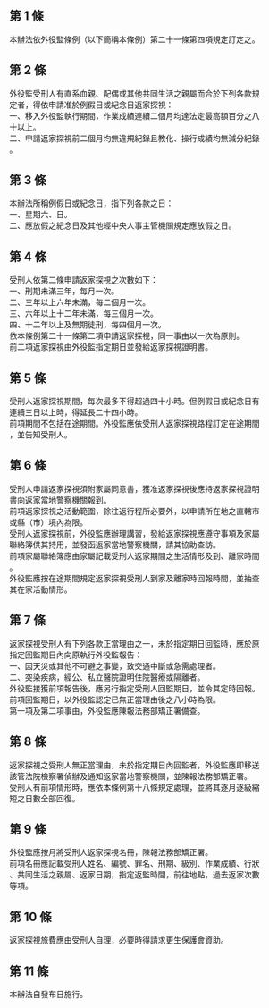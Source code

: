 第 1 條
-------
本辦法依外役監條例（以下簡稱本條例）第二十一條第四項規定訂定之。

第 2 條
-------
外役監受刑人有直系血親、配偶或其他共同生活之親屬而合於下列各款規  
定者，得依申請准於例假日或紀念日返家探視：  
一、移入外役監執行期間，作業成績連續二個月均達法定最高額百分之八  
    十以上。  
二、申請返家探視前二個月均無違規紀錄且教化、操行成績均無減分紀錄  
    。

第 3 條
-------
本辦法所稱例假日或紀念日，指下列各款之日：  
一、星期六、日。  
二、應放假之紀念日及其他經中央人事主管機關規定應放假之日。

第 4 條
-------
受刑人依第二條申請返家探視之次數如下：  
一、刑期未滿三年，每月一次。  
二、三年以上六年未滿，每二個月一次。  
三、六年以上十二年未滿，每三個月一次。  
四、十二年以上及無期徒刑，每四個月一次。  
依本條例第二十一條第二項申請返家探視，同一事由以一次為原則。  
前二項返家探視由外役監指定期日並發給返家探視證明書。

第 5 條
-------
受刑人返家探視期間，每次最多不得超過四十小時。但例假日或紀念日有  
連續三日以上時，得延長二十四小時。  
前項期間不包括在途期間。外役監應依受刑人返家探視路程訂定在途期間  
，並告知受刑人。

第 6 條
-------
受刑人申請返家探視須附家屬同意書，獲准返家探視後應持返家探視證明  
書向返家當地警察機關報到。  
前項返家探視之活動範圍，除往返行程所必要外，以申請所在地之直轄市  
或縣（市）境內為限。  
受刑人返家探視前，外役監應辦理講習，發給返家探視應遵守事項及家屬  
聯絡簿供其持用，並發函返家當地警察機關，請其協助查訪。  
前項家屬聯絡簿應由家屬記載受刑人返家期間之生活情形及到、離家時間  
。  
外役監應按在途期間規定返家探視受刑人到家及離家時回報時間，並抽查  
其在家活動情形。

第 7 條
-------
返家探視受刑人有下列各款正當理由之一，未於指定期日回監時，應於原  
指定回監期日內向原執行外役監報告：  
一、因天災或其他不可避之事變，致交通中斷或急需處理者。  
二、突染疾病，經公、私立醫院證明住院醫療或隔離者。  
外役監接獲前項報告後，應另行指定受刑人回監期日，並令其定時回報。  
前項回監期日，以外役監認定已無正當理由後之八小時為限。  
第一項及第二項事由，外役監應陳報法務部矯正署備查。

第 8 條
-------
返家探視之受刑人無正當理由，未於指定期日內回監者，外役監應即移送  
該管法院檢察署偵辦及通知返家當地警察機關，並陳報法務部矯正署。  
受刑人有前項情形時，應依本條例第十八條規定處理，並將其逐月逐級縮  
短之日數全部回復。

第 9 條
-------
外役監應按月將受刑人返家探視名冊，陳報法務部矯正署。  
前項名冊應記載受刑人姓名、編號、罪名、刑期、級別、作業成績、行狀  
、共同生活之親屬、返家日期，指定返監時間，前往地點，過去返家次數  
等項。

第 10 條
--------
返家探視旅費應由受刑人自理，必要時得請求更生保護會資助。

第 11 條
--------
本辦法自發布日施行。

